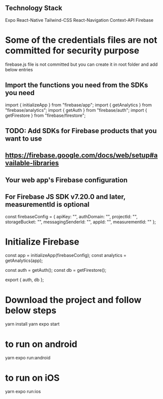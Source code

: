 ## Technology Stack

Expo
React-Native
Tailwind-CSS
React-Navigation
Context-API
Firebase

# Some of the credentials files are not committed for security purpose

firebase.js file is not committed but you can create it in root folder and add below entries

## Import the functions you need from the SDKs you need

import { initializeApp } from "firebase/app";
import { getAnalytics } from "firebase/analytics";
import { getAuth } from "firebase/auth";
import { getFirestore } from "firebase/firestore";

## TODO: Add SDKs for Firebase products that you want to use

## https://firebase.google.com/docs/web/setup#available-libraries

## Your web app's Firebase configuration

## For Firebase JS SDK v7.20.0 and later, measurementId is optional

const firebaseConfig = {
apiKey: "",
authDomain: "",
projectId: "",
storageBucket: "",
messagingSenderId: "",
appId: "",
measurementId: ""
};

# Initialize Firebase

const app = initializeApp(firebaseConfig);
const analytics = getAnalytics(app);

const auth = getAuth();
const db = getFirestore();

export { auth, db };

# Download the project and follow below steps

yarn install
yarn expo start

# to run on android

yarn expo run:android

# to run on iOS

yarn expo run:ios
